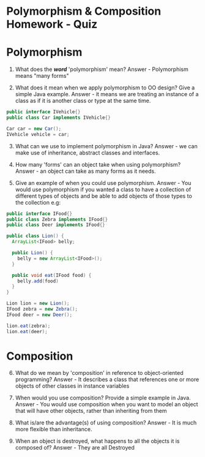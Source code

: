 # Polymorphism & Composition Homework - Quiz

# Polymorphism

1. What does the ___word___ 'polymorphism' mean?
Answer - Polymorphism means "many forms"

2. What does it mean when we apply polymorphism to OO design? Give a simple Java example.
Answer - it means we are treating an instance of a class as if it is another class or type at the same time.

```java
public interface IVehicle{}
public class Car implements IVehicle{}

Car car = new Car();
IVehicle vehicle = car;
```

3. What can we use to implement polymorphism in Java?
Answer - we can make use of inheritance, abstract classes and interfaces.

4. How many 'forms' can an object take when using polymorphism?
Answer - an object can take as many forms as it needs.

5. Give an example of when you could use polymorphism.
Answer - You would use polymorphism if you wanted a class to have a collection of different types of objects and be able to add objects of those types to the collection e.g:

```java
public interface IFood{}
public class Zebra implements IFood{}
public class Deer implements IFood{}

public class Lion() {
  ArrayList<IFood> belly;

  public Lion() {
    belly = new ArrayList<IFood>();
  }

  public void eat(IFood food) {
    belly.add(food)
  }
}

Lion lion = new Lion();
IFood zebra = new Zebra();
IFood deer = new Deer();

lion.eat(zebra);
lion.eat(deer);
```

# Composition

6. What do we mean by 'composition' in reference to object-oriented programming?
Answer - It describes a class that references one or more objects of other classes in instance variables

7. When would you use composition? Provide a simple example in Java.
Answer - You would use composition when you want to model an object that will have other objects, rather than inheriting from them

8. What is/are the advantage(s) of using composition?
Answer - It is much more flexible than inheritance.

9. When an object is destroyed, what happens to all the objects it is composed of?
Answer - They are all Destroyed
